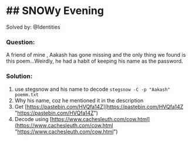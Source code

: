 # ## SNOWy Evening
Solved by: @Identities

### Question:
A friend of mine , Aakash has gone missing and the only thing we found is this poem...Weirdly, he had a habit of keeping his name as the password.

### Solution:
1. use stegsnow and his name to decode `stegsnow -C -p "Aakash" poemm.txt`
2. Why his name, coz he mentioned it in the description
3. Get [https://pastebin.com/HVQfa14Z](https://pastebin.com/HVQfa14Z "https://pastebin.com/HVQfa14Z")
4. Decode using [https://www.cachesleuth.com/cow.html](https://www.cachesleuth.com/cow.html "https://www.cachesleuth.com/cow.html")

